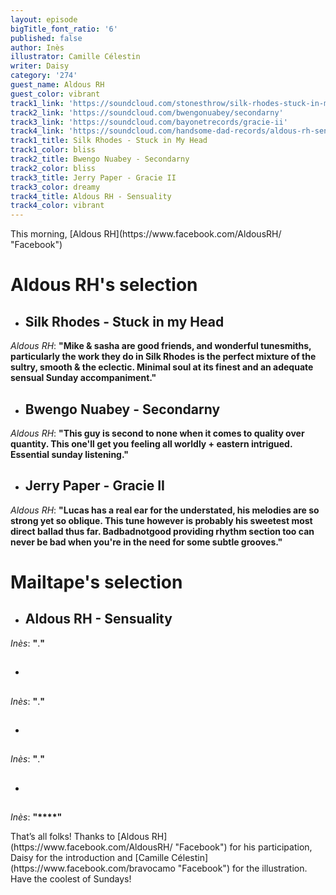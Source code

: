 ```yaml
---
layout: episode
bigTitle_font_ratio: '6'
published: false
author: Inès
illustrator: Camille Célestin
writer: Daisy
category: '274'
guest_name: Aldous RH
guest_color: vibrant
track1_link: 'https://soundcloud.com/stonesthrow/silk-rhodes-stuck-in-my-head'
track2_link: 'https://soundcloud.com/bwengonuabey/secondarny'
track3_link: 'https://soundcloud.com/bayonetrecords/gracie-ii'
track4_link: 'https://soundcloud.com/handsome-dad-records/aldous-rh-sensuality'
track1_title: Silk Rhodes - Stuck in My Head
track1_color: bliss
track2_title: Bwengo Nuabey - Secondarny
track2_color: bliss
track3_title: Jerry Paper - Gracie II
track3_color: dreamy
track4_title: Aldous RH - Sensuality
track4_color: vibrant
---
```

<p id="introduction">This morning, [Aldous RH](https://www.facebook.com/AldousRH/ "Facebook")</p>
<p></p>


# **Aldous RH's selection**

+ ## Silk Rhodes - Stuck in my Head
_Aldous RH_: **"**Mike & sasha are good friends, and wonderful tunesmiths, particularly the work they do in Silk Rhodes is the perfect mixture of the sultry, smooth & the eclectic. Minimal soul at its finest and an adequate sensual Sunday accompaniment.**"**

+ ## Bwengo Nuabey - Secondarny
_Aldous RH_: **"**This guy is second to none when it comes to quality over quantity. This one'll get you feeling all worldly + eastern intrigued. Essential sunday listening.**"**

+ ## Jerry Paper - Gracie II
_Aldous RH_: **"**Lucas has a real ear for the understated, his melodies are so strong yet so oblique. This tune however is probably his sweetest most direct ballad thus far. Badbadnotgood providing rhythm section too can never be bad when you're in the need for some subtle grooves.**"**


# Mailtape's selection

+ ## Aldous RH - Sensuality
_Inès_: **"**.**"** 

+ ## 
_Inès_: **"**.**"**

+ ## 
_Inès_: **"**.**"**

+ ## 
_Inès_: **"****"**


<p id="outroduction">That’s all folks! Thanks to [Aldous RH](https://www.facebook.com/AldousRH/ "Facebook") for his participation, Daisy for the introduction and [Camille Célestin](https://www.facebook.com/bravocamo "Facebook") for the illustration. Have the coolest of Sundays! </p>
